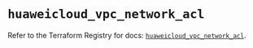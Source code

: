 # `huaweicloud_vpc_network_acl`

Refer to the Terraform Registry for docs: [`huaweicloud_vpc_network_acl`](https://registry.terraform.io/providers/huaweicloud/huaweicloud/1.71.1/docs/resources/vpc_network_acl).
